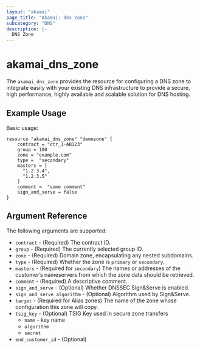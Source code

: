 ```yaml
---
layout: "akamai"
page_title: "Akamai: dns zone"
subcategory: "DNS"
description: |-
  DNS Zone
---
```


# akamai_dns_zone

The `akamai_dns_zone` provides the resource for configuring a DNS zone to integrate easily with your existing DNS infrastructure to provide a secure, high performance, highly available and scalable solution for DNS hosting.

## Example Usage

Basic usage:

```hcl
resource "akamai_dns_zone" "demozone" {
    contract = "ctr_1-AB123"
    group = 100
    zone = "example.com"
    type =  "secondary"
    masters = [
      "1.2.3.4",
      "1.2.3.5"
    ] 
    comment =  "some comment"
    sign_and_serve = false
}
```

## Argument Reference

The following arguments are supported:

* `contract` - (Required) The contract ID. 
* `group` - (Required) The currently selected group ID.   
* `zone` - (Required) Domain zone, encapsulating any nested subdomains.  
* `type` - (Required) Whether the zone is `primary` or `secondary`.  
* `masters` - (Required for `secondary`) The names or addresses of the customer’s nameservers from which the zone data should be retrieved.  
* `comment` - (Required) A descriptive comment.  
* `sign_and_serve` - (Optional) Whether DNSSEC Sign&Serve is enabled. 
* `sign_and_serve_algorithm` - (Optional) Algorithm used by Sign&Serve.
* `target` - (Required for Alias zones) The name of the zone whose configuration this zone will copy.
* `tsig_key` - (Optional) TSIG Key used in secure zone transfers
  * `name` - key name
  * `algorithm`
  * `secret`
* `end_customer_id` - (Optional)
  
